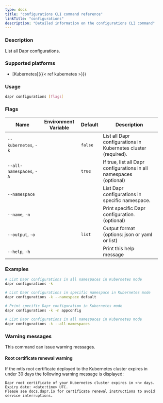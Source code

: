 ```yaml
---
type: docs
title: "configurations CLI command reference"
linkTitle: "configurations"
description: "Detailed information on the configurations CLI command"
---
```


### Description

List all Dapr configurations.

### Supported platforms

- [Kubernetes]({{< ref kubernetes >}})

### Usage

```bash
dapr configurations [flags]
```

### Flags


| Name | Environment Variable | Default | Description
| --- | --- | --- | --- |
| `--kubernetes`, `-k` | | `false` | List all Dapr configurations in Kubernetes cluster (required).
| `--all-namespaces`, `-A` | | `true` | If true, list all Dapr configurations in all namespaces (optional)
| `--namespace` | | | List Dapr configurations in specific namespace.
| `--name`, `-n` | | | Print specific Dapr configuration. (optional)
| `--output`, `-o` | | `list`| Output format (options: json or yaml or list)
| `--help`, `-h` | | | Print this help message |

### Examples

```bash
# List Dapr configurations in all namespaces in Kubernetes mode
dapr configurations -k

# List Dapr configurations in specific namespace in Kubernetes mode
dapr configurations -k --namespace default

# Print specific Dapr configuration in Kubernetes mode
dapr configurations -k -n appconfig

# List Dapr configurations in all namespaces in Kubernetes mode
dapr configurations -k --all-namespaces
```
### Warning messages
This command can issue warning messages.

#### Root certificate renewal warning
If the mtls root certificate deployed to the Kubernetes cluster expires in under 30 days the following warning message is displayed:

```
Dapr root certificate of your Kubernetes cluster expires in <n> days. Expiry date: <date:time> UTC. 
Please see docs.dapr.io for certificate renewal instructions to avoid service interruptions.
```